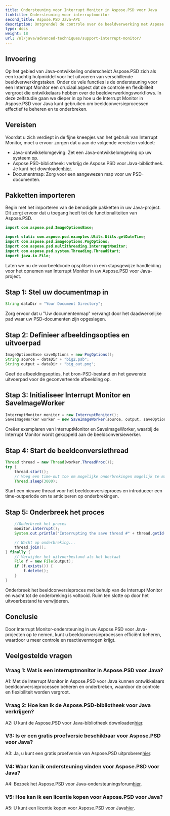 ```yaml
---
title: Ondersteuning voor Interrupt Monitor in Aspose.PSD voor Java
linktitle: Ondersteuning voor interruptmonitor
second_title: Aspose.PSD Java-API
description: Ontgrendel de controle over de beeldverwerking met Aspose.PSD voor Java. Leer processen te onderbreken voor flexibele workflows.
type: docs
weight: 18
url: /nl/java/advanced-techniques/support-interrupt-monitor/
---
```

## Invoering

Op het gebied van Java-ontwikkeling onderscheidt Aspose.PSD zich als een krachtig hulpmiddel voor het uitvoeren van verschillende beeldverwerkingstaken. Onder de vele functies is de ondersteuning voor een Interrupt Monitor een cruciaal aspect dat de controle en flexibiliteit vergroot die ontwikkelaars hebben over de beeldverwerkingsworkflows. In deze zelfstudie gaan we dieper in op hoe u de Interrupt Monitor in Aspose.PSD voor Java kunt gebruiken om beeldconversieprocessen effectief te beheren en te onderbreken.

## Vereisten

Voordat u zich verdiept in de fijne kneepjes van het gebruik van Interrupt Monitor, moet u ervoor zorgen dat u aan de volgende vereisten voldoet:

- Java-ontwikkelomgeving: Zet een Java-ontwikkelomgeving op uw systeem op.
-  Aspose.PSD-bibliotheek: verkrijg de Aspose.PSD voor Java-bibliotheek. Je kunt het downloaden[hier](https://releases.aspose.com/psd/java/).
- Documentmap: Zorg voor een aangewezen map voor uw PSD-documenten.

## Pakketten importeren

Begin met het importeren van de benodigde pakketten in uw Java-project. Dit zorgt ervoor dat u toegang heeft tot de functionaliteiten van Aspose.PSD.

```java
import com.aspose.psd.ImageOptionsBase;

import static com.aspose.psd.examples.Utils.Utils.getDateTime;
import com.aspose.psd.imageoptions.PngOptions;
import com.aspose.psd.multithreading.InterruptMonitor;
import com.aspose.psd.system.Threading.ThreadStart;
import java.io.File;
```

Laten we nu de voorbeeldcode opsplitsen in een stapsgewijze handleiding voor het opnemen van Interrupt Monitor in uw Aspose.PSD voor Java-project.

## Stap 1: Stel uw documentmap in

```java
String dataDir = "Your Document Directory";
```

Zorg ervoor dat u "Uw documentenmap" vervangt door het daadwerkelijke pad waar uw PSD-documenten zijn opgeslagen.

## Stap 2: Definieer afbeeldingsopties en uitvoerpad

```java
ImageOptionsBase saveOptions = new PngOptions();
String source = dataDir + "big2.psb";
String output = dataDir + "big_out.png";
```

Geef de afbeeldingsopties, het bron-PSD-bestand en het gewenste uitvoerpad voor de geconverteerde afbeelding op.

## Stap 3: Initialiseer Interrupt Monitor en SaveImageWorker

```java
InterruptMonitor monitor = new InterruptMonitor();
SaveImageWorker worker = new SaveImageWorker(source, output, saveOptions, monitor);
```

Creëer exemplaren van InterruptMonitor en SaveImageWorker, waarbij de Interrupt Monitor wordt gekoppeld aan de beeldconversiewerker.

## Stap 4: Start de beeldconversiethread

```java
Thread thread = new Thread(worker.ThreadProc());
try {
    thread.start();
    // Voeg een time-out toe om mogelijke onderbrekingen mogelijk te maken
    Thread.sleep(3000);
```

Start een nieuwe thread voor het beeldconversieproces en introduceer een time-outperiode om te anticiperen op onderbrekingen.

## Stap 5: Onderbreek het proces

```java
    //Onderbreek het proces
    monitor.interrupt();
    System.out.println("Interrupting the save thread #" + thread.getId() + " at " + getDateTime().toString());

    // Wacht op onderbreking...
    thread.join();
} finally {
    // Verwijder het uitvoerbestand als het bestaat
    File f = new File(output);
    if (f.exists()) {
        f.delete();
    }
}
```

Onderbreek het beeldconversieproces met behulp van de Interrupt Monitor en wacht tot de onderbreking is voltooid. Ruim ten slotte op door het uitvoerbestand te verwijderen.

## Conclusie

Door Interrupt Monitor-ondersteuning in uw Aspose.PSD voor Java-projecten op te nemen, kunt u beeldconversieprocessen efficiënt beheren, waardoor u meer controle en reactievermogen krijgt.

## Veelgestelde vragen

### Vraag 1: Wat is een interruptmonitor in Aspose.PSD voor Java?

A1: Met de Interrupt Monitor in Aspose.PSD voor Java kunnen ontwikkelaars beeldconversieprocessen beheren en onderbreken, waardoor de controle en flexibiliteit worden vergroot.

### Vraag 2: Hoe kan ik de Aspose.PSD-bibliotheek voor Java verkrijgen?

 A2: U kunt de Aspose.PSD voor Java-bibliotheek downloaden[hier](https://releases.aspose.com/psd/java/).

### V3: Is er een gratis proefversie beschikbaar voor Aspose.PSD voor Java?

 A3: Ja, u kunt een gratis proefversie van Aspose.PSD uitproberen[hier](https://releases.aspose.com/).

### V4: Waar kan ik ondersteuning vinden voor Aspose.PSD voor Java?

 A4: Bezoek het Aspose.PSD voor Java-ondersteuningsforum[hier](https://forum.aspose.com/c/psd/34).

### V5: Hoe kan ik een licentie kopen voor Aspose.PSD voor Java?

A5: U kunt een licentie kopen voor Aspose.PSD voor Java[hier](https://purchase.aspose.com/buy).
